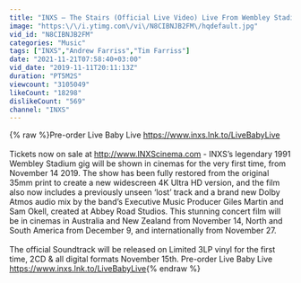 ```yaml
---
title: "INXS – The Stairs (Official Live Video) Live From Wembley Stadium 1991 \/ Live Baby Live"
image: "https:\/\/i.ytimg.com\/vi\/N8CIBNJB2FM\/hqdefault.jpg"
vid_id: "N8CIBNJB2FM"
categories: "Music"
tags: ["INXS","Andrew Farriss","Tim Farriss"]
date: "2021-11-21T07:58:40+03:00"
vid_date: "2019-11-11T20:11:13Z"
duration: "PT5M2S"
viewcount: "3105049"
likeCount: "18298"
dislikeCount: "569"
channel: "INXS"
---
```

{% raw %}Pre-order Live Baby Live <a rel="nofollow" target="blank" href="https://www.inxs.lnk.to/LiveBabyLive">https://www.inxs.lnk.to/LiveBabyLive</a><br /> <br />Tickets now on sale at <a rel="nofollow" target="blank" href="http://www.INXScinema.com">http://www.INXScinema.com</a> - INXS’s legendary 1991 Wembley Stadium gig will be shown in cinemas for the very first time, from November 14 2019. The show has been fully restored from the original 35mm print to create a new widescreen 4K Ultra HD version, and the film also now includes a previously unseen ‘lost’ track and a brand new Dolby Atmos audio mix by the band’s Executive Music Producer Giles Martin and Sam Okell, created at Abbey Road Studios. This stunning concert film will be in cinemas in Australia and New Zealand from November 14, North and South America from December 9, and internationally from November 27.<br /> <br />The official Soundtrack will be released on Limited 3LP vinyl for the first time, 2CD &amp; all digital formats November 15th. Pre-order Live Baby Live <a rel="nofollow" target="blank" href="https://www.inxs.lnk.to/LiveBabyLive">https://www.inxs.lnk.to/LiveBabyLive</a>{% endraw %}
